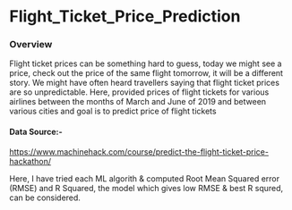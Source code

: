 # Flight_Ticket_Price_Prediction
### Overview
Flight ticket prices can be something hard to guess, today we might see a price, check out the price of the same flight tomorrow, it will be a different story. We might have often heard travellers saying that flight ticket prices are so unpredictable. 
Here, provided prices of flight tickets for various airlines between the months of March and June of 2019 and between various cities and goal is to predict price of flight tickets
#### Data Source:-
https://www.machinehack.com/course/predict-the-flight-ticket-price-hackathon/


Here, I have tried each ML algorith & computed Root Mean Squared error (RMSE) and R Squared, the model which gives low RMSE & best R squred, can be considered.
